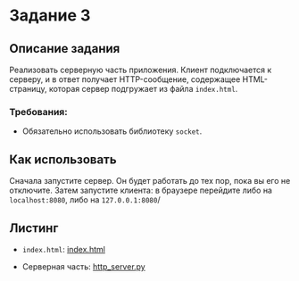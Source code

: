 # Задание 3

## Описание задания

Реализовать серверную часть приложения. Клиент подключается к серверу, и в ответ получает HTTP-сообщение, содержащее HTML-страницу, которая сервер подгружает из файла `index.html`.

### Требования:

- Обязательно использовать библиотеку `socket`.

## Как использовать

Сначала запустите сервер. Он будет работать до тех пор, пока вы его не отключите. Затем запустите клиента: в браузере перейдите либо на `localhost:8080`, либо на `127.0.0.1:8080`/

## Листинг

- `index.html`: [index.html](..%2F..%2Flaboratory_work_1%2F3%2Findex.html)

- Серверная часть: [http_server.py](..%2F..%2Flaboratory_work_1%2F3%2Fhttp_server.py)
